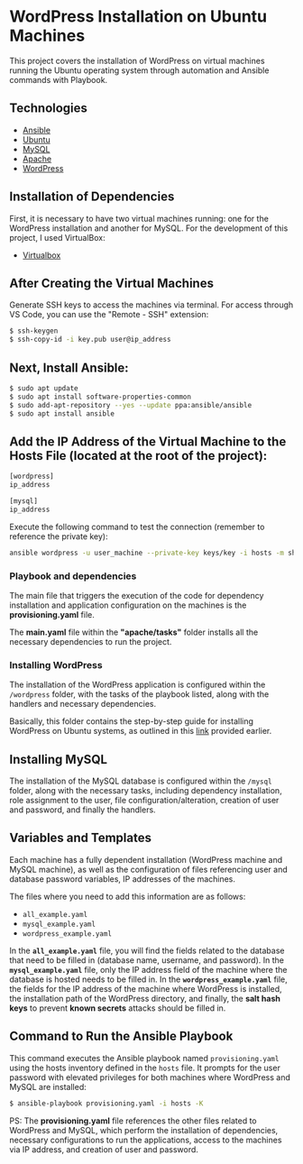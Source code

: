 # WordPress Installation on Ubuntu Machines

This project covers the installation of WordPress on virtual machines running the Ubuntu operating system through automation and Ansible commands with Playbook.

## Technologies

- [Ansible](https://docs.ansible.com/ansible/latest/installation_guide/installation_distros.html#installing-ansible-on-ubuntu)
- [Ubuntu](https://ubuntu.com/download)
- [MySQL](https://www.mysql.com/)
- [Apache](https://httpd.apache.org/)
- [WordPress](https://ubuntu.com/tutorials/install-and-configure-wordpress#1-overview)

## Installation of Dependencies

First, it is necessary to have two virtual machines running: one for the WordPress installation and another for MySQL. For the development of this project, I used VirtualBox:

- [Virtualbox](https://www.virtualbox.org/wiki/Linux_Downloads)

## After Creating the Virtual Machines

Generate SSH keys to access the machines via terminal. For access through VS Code, you can use the "Remote - SSH" extension:

```bash
$ ssh-keygen
$ ssh-copy-id -i key.pub user@ip_address
```

## Next, Install Ansible:
```bash
$ sudo apt update
$ sudo apt install software-properties-common
$ sudo add-apt-repository --yes --update ppa:ansible/ansible
$ sudo apt install ansible
```

## Add the IP Address of the Virtual Machine to the Hosts File (located at the root of the project):
```bash
[wordpress]
ip_address

[mysql]
ip_address
```

Execute the following command to test the connection (remember to reference the private key):
```bash
ansible wordpress -u user_machine --private-key keys/key -i hosts -m shell -a ‘echo hello, world’
```

### Playbook and dependencies
The main file that triggers the execution of the code for dependency installation and application configuration on the machines is the **provisioning.yaml** file.

The **main.yaml** file within the **"apache/tasks"** folder installs all the necessary dependencies to run the project.

### Installing WordPress

The installation of the WordPress application is configured within the `/wordpress` folder, with the tasks of the playbook listed, along with the handlers and necessary dependencies.

Basically, this folder contains the step-by-step guide for installing WordPress on Ubuntu systems, as outlined in this [link](https://ubuntu.com/tutorials/install-and-configure-wordpress#1-overview) provided earlier.

## Installing MySQL

The installation of the MySQL database is configured within the `/mysql` folder, along with the necessary tasks, including dependency installation, role assignment to the user, file configuration/alteration, creation of user and password, and finally the handlers.

## Variables and Templates

Each machine has a fully dependent installation (WordPress machine and MySQL machine), as well as the configuration of files referencing user and database password variables, IP addresses of the machines.

The files where you need to add this information are as follows:
- `all_example.yaml`
- `mysql_example.yaml`
- `wordpress_example.yaml`

In the **`all_example.yaml`** file, you will find the fields related to the database that need to be filled in (database name, username, and password).
In the **`mysql_example.yaml`** file, only the IP address field of the machine where the database is hosted needs to be filled in.
In the **`wordpress_example.yaml`** file, the fields for the IP address of the machine where WordPress is installed, the installation path of the WordPress directory, and finally, the **salt hash keys** to prevent **known secrets** attacks should be filled in.

## Command to Run the Ansible Playbook

This command executes the Ansible playbook named `provisioning.yaml` using the hosts inventory defined in the `hosts` file. It prompts for the user password with elevated privileges for both machines where WordPress and MySQL are installed:


```bash
$ ansible-playbook provisioning.yaml -i hosts -K
```

PS: The **provisioning.yaml** file references the other files related to WordPress and MySQL, which perform the installation of dependencies, necessary configurations to run the applications, access to the machines via IP address, and creation of user and password.
